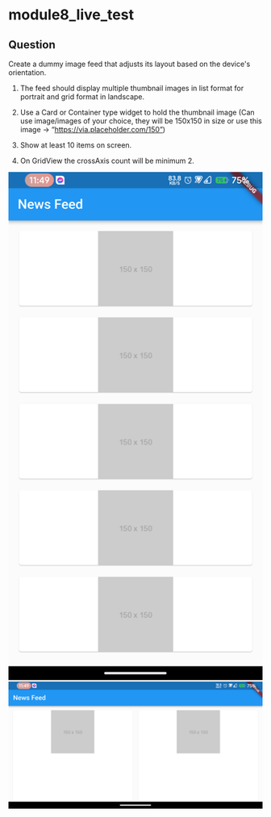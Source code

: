 # module8_live_test

## Question

Create a dummy image feed that adjusts its layout based on the device's orientation. 

1. The feed should display multiple thumbnail images in list format for portrait and grid format in landscape.

2. Use a Card or Container type widget to hold the thumbnail image (Can use image/images of your choice, they will be 150x150 in size or use this image -> “https://via.placeholder.com/150”) 

1. Show at least 10 items on screen.

4. On GridView the crossAxis count will be minimum 2.

![Alt text](Screenshot_20230929-234905_flutter_live_test.png) ![Alt text](Screenshot_20230929-234913_flutter_live_test.png)